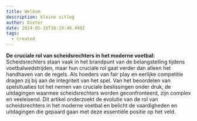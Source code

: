```yaml
---
title: Welkom
description: kleine uitleg
author: Dieter
date: 2024-05-16T16:19:48.498Z
tags:
  - created
---
```

**De cruciale rol van scheidsrechters in het moderne voetbal:** Scheidsrechters staan vaak in het brandpunt van de belangstelling tijdens voetbalwedstrijden, maar hun cruciale rol gaat verder dan alleen het handhaven van de regels. Als hoeders van fair play en eerlijke competitie dragen zij bij aan de integriteit van het spel. Van het beoordelen van spelsituaties tot het nemen van cruciale beslissingen onder druk, de uitdagingen waarmee scheidsrechters worden geconfronteerd, zijn complex en veeleisend. Dit artikel onderzoekt de evolutie van de rol van scheidsrechters in het moderne voetbal en belicht de vaardigheden en uitdagingen die gepaard gaan met deze essentiële positie op het veld.